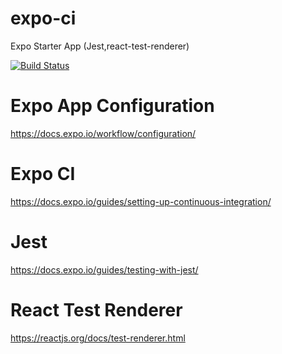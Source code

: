 # expo-ci
Expo Starter App (Jest,react-test-renderer)

[![Build Status](https://travis-ci.com/devayarhlaine/expo-ci.svg?branch=master)](https://travis-ci.com/devayarhlaine/expo-ci)

# Expo App Configuration
https://docs.expo.io/workflow/configuration/

# Expo CI
https://docs.expo.io/guides/setting-up-continuous-integration/

# Jest
https://docs.expo.io/guides/testing-with-jest/


# React Test Renderer
https://reactjs.org/docs/test-renderer.html